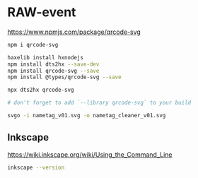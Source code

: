 # RAW-event

https://www.npmjs.com/package/qrcode-svg

```bash
npm i qrcode-svg
```

```bash
haxelib install hxnodejs
npm install dts2hx --save-dev
npm install qrcode-svg --save
npm install @types/qrcode-svg --save

npx dts2hx qrcode-svg

# don't forget to add `--library qrcode-svg` to your build

```

<!--

## small adjustments

```haxe
@:jsRequire("qrcode-svg")
@:native('QRCode')
```

add `@:native('QRCode')`

1. we will use the npm install lib
2. we want to make sure it uses the name `QRCode` and not `QrcodeSvg`

-->

```bash
svgo -i nametag_v01.svg -o nametag_cleaner_v01.svg
```

## Inkscape

https://wiki.inkscape.org/wiki/Using_the_Command_Line

```bash
inkscape --version
```
